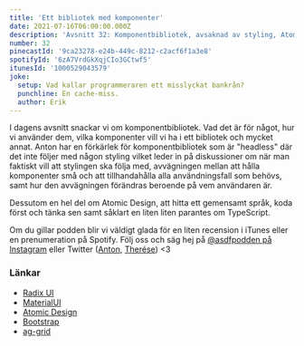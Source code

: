 ```yaml
---
title: 'Ett bibliotek med komponenter'
date: 2021-07-16T06:00:00.000Z
description: 'Avsnitt 32: Komponentbibliotek, avsaknad av styling, Atomic Design, gemensamma språk och mycket annat.'
number: 32
pinecastId: '9ca23278-e24b-449c-8212-c2acf6f1a3e8'
spotifyId: '6zA7VrdGkXqjCIo3GCtwf5'
itunesId: '1000529043579'
joke:
  setup: Vad kallar programmeraren ett misslyckat bankrån?
  punchline: En cache-miss.
  author: Erik
---
```


I dagens avsnitt snackar vi om komponentbibliotek. Vad det är för något, hur vi använder dem, vilka komponenter vill vi ha i ett bibliotek och mycket annat. Anton har en förkärlek för komponentbibliotek som är "headless" där det inte följer med någon styling vilket leder in på diskussioner om när man faktiskt vill att stylingen ska följa med, avvägningen mellan att hålla komponenter små och att tillhandahålla alla användningsfall som behövs, samt hur den avvägningen förändras beroende på vem användaren är.

Dessutom en hel del om Atomic Design, att hitta ett gemensamt språk, koda först och tänka sen samt såklart en liten liten parantes om TypeScript.

Om du gillar podden blir vi väldigt glada för en liten recension i iTunes eller en prenumeration på Spotify. Följ oss och säg hej på [@asdfpodden på Instagram](https://www.instagram.com/asdfpodden/) eller Twitter ([Anton](https://twitter.com/Awnton), [Therése](https://twitter.com/tkomstadius)) &lt;3

### Länkar

- [Radix UI](https://www.radix-ui.com)
- [MaterialUI](https://material-ui.com)
- [Atomic Design](https://bradfrost.com/blog/post/atomic-web-design/)
- [Bootstrap](https://getbootstrap.com)
- [ag-grid](https://www.ag-grid.com/)
